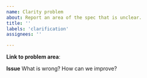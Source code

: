 ```yaml
---
name: Clarity problem
about: Report an area of the spec that is unclear.
title: ''
labels: 'clarification'
assignees: ''

---
```


**Link to problem area**:

**Issue**
What is wrong? How can we improve?

